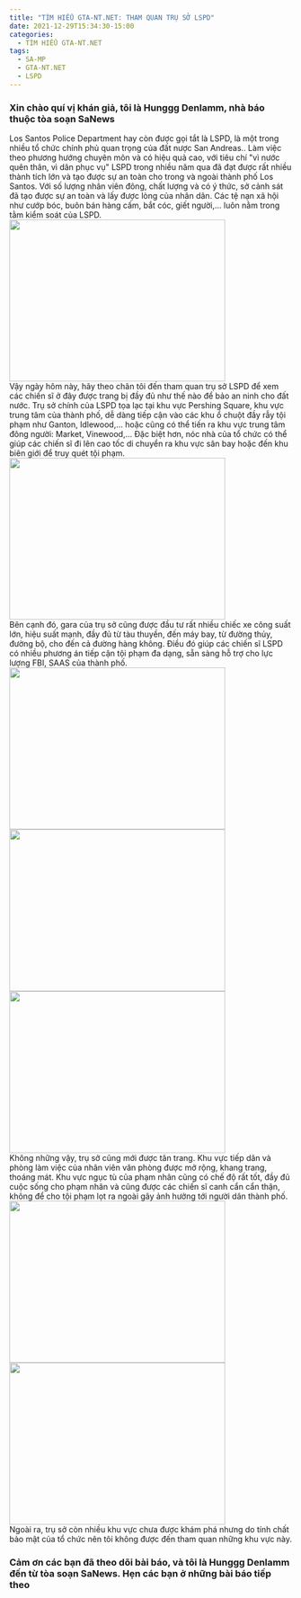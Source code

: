 ```yaml
---
title: "TÌM HIỂU GTA-NT.NET: THAM QUAN TRỤ SỞ LSPD"
date: 2021-12-29T15:34:30-15:00
categories:
  - TÌM HIỂU GTA-NT.NET
tags:
  - SA-MP
  - GTA-NT.NET
  - LSPD
---
```

### Xin chào quí vị khán giả, tôi là Hunggg Denlamm, nhà báo thuộc  tòa soạn SaNews
Los Santos Police Department hay còn được gọi tắt là LSPD, là một trong nhiều tổ chức chính phủ quan trọng của đất nược San Andreas.. Làm việc theo phương hướng chuyên môn và có hiệu quả cao, với tiêu chí "vì nước quên thân, vì dân phục vụ" LSPD trong nhiều năm qua đã đạt được rất nhiều thành tích lớn và tạo được sự an toàn cho trong và ngoài thành phố Los Santos. Với số lượng nhân viên đông, chất lượng và có ý thức, sở cảnh sát đã tạo được sự an toàn và lấy được lòng của nhân dân. Các tệ nạn xã hội như cướp bóc, buôn bán hàng cấm, bắt cóc, giết người,... luôn nằm trong tằm kiểm soát của LSPD.
<br />
<img src="https://raw.githubusercontent.com/nguyendang-dat/sanews/master/assets/images/post/tham-quan-lspd/sa-mp-014.png" width="384" height="288">
<br />
Vậy ngày hôm này, hãy theo chân tôi đến tham quan trụ sở LSPD để xem các chiến sĩ ở đây được trang bị đầy đủ như thế nào để bảo an ninh cho đất nước. Trụ sở chính của LSPD tọa lạc tại khu vực Pershing Square, khu vực trung tâm của thành phố, dễ dàng tiếp cận vào các khu ổ chuột đầy rẫy tội phạm như Ganton, Idlewood,… hoặc cũng có thể tiến ra khu vực trung tâm đông người: Market, Vinewood,… Đặc biệt hơn, nóc nhà của tổ chức có thể giúp các chiến sĩ đi lên cao tốc di chuyển ra khu vực sân bay hoặc đến khu biên giới để truy quét tội phạm.
<br />
<img src="https://raw.githubusercontent.com/nguyendang-dat/sanews/master/assets/images/post/tham-quan-lspd/sa-mp-004.png" width="384" height="288">
<br />
Bên cạnh đó, gara của trụ sở cũng được đầu tư rất nhiều chiếc xe công suất lớn, hiệu suất mạnh, đầy đủ từ tàu thuyền, đến máy bay, từ đường thủy, đường bộ, cho đến cả đường hàng không. Điều đó giúp các chiến sĩ LSPD có nhiều phương án tiếp cận tội phạm đa dạng, sẵn sàng hỗ trợ cho lực lượng FBI, SAAS của thành phố.
<br />
<img src="https://raw.githubusercontent.com/nguyendang-dat/sanews/master/assets/images/post/tham-quan-lspd/sa-mp-006.png" width="384" height="288">
<img src="https://raw.githubusercontent.com/nguyendang-dat/sanews/master/assets/images/post/tham-quan-lspd/sa-mp-005.png" width="384" height="288">
<img src="https://raw.githubusercontent.com/nguyendang-dat/sanews/master/assets/images/post/tham-quan-lspd/sa-mp-012.png" width="384" height="288">
<br />
Không những vậy, trụ sở cũng mới được tân trang. Khu vực tiếp dân và phòng làm việc của nhân viên văn phòng được mở rộng, khang trang, thoáng mát. Khu vực ngục tù của phạm nhân cũng có chế độ rất tốt, đầy đủ cuộc sống cho phạm nhân và cũng được các chiến sĩ canh cẩn cẩn thận, không để cho tội phạm lọt ra ngoài gây ảnh hưởng tới người dân thành phố.
<br />
<img src="https://raw.githubusercontent.com/nguyendang-dat/sanews/master/assets/images/post/tham-quan-lspd/sa-mp-008.png" width="384" height="288">
<img src="https://raw.githubusercontent.com/nguyendang-dat/sanews/master/assets/images/post/tham-quan-lspd/sa-mp-009.png" width="384" height="288">
<br />
Ngoài ra, trụ sở còn nhiều khu vực chưa được khám phá nhưng do tính chất bảo mật của tổ chức nên tôi không được đến tham quan những khu vực này.
### Cảm ơn các bạn đã theo dõi bài báo, và tôi là Hunggg Denlamm đến từ tòa soạn SaNews. Hẹn các bạn ở những bài báo tiếp theo
